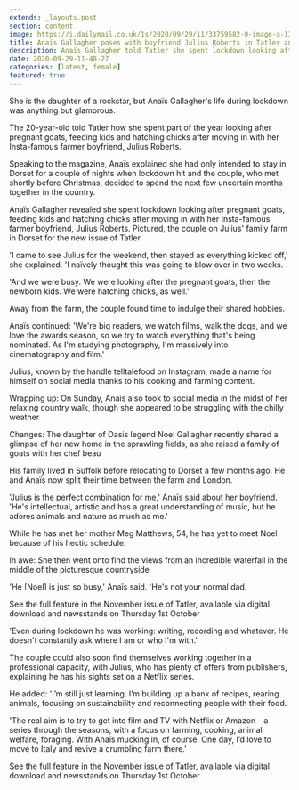 ```yaml
---
extends: _layouts.post
section: content
image: https://i.dailymail.co.uk/1s/2020/09/29/11/33759582-0-image-a-13_1601376141888.jpg 
title: Anaïs Gallagher poses with boyfriend Julius Roberts in Tatler and talks about lockdown 
description: Anaïs Gallagher told Tatler she spent lockdown looking after pregnant goats, feeding kids and hatching chicks after moving in with her Insta-famous farmer boyfriend, Julius Roberts, in Dorset. 
date: 2020-09-29-11-48-27 
categories: [latest, female] 
featured: true 
--- 
```

She is the daughter of a rockstar, but Anaïs Gallagher's life during lockdown was anything but glamorous. 

The 20-year-old told Tatler how she spent part of the year looking after pregnant goats, feeding kids and hatching chicks after moving in with her Insta-famous farmer boyfriend, Julius Roberts. 

Speaking to the magazine, Anaïs explained she had only intended to stay in Dorset for a couple of nights when lockdown hit and the couple, who met shortly before Christmas, decided to spend the next few uncertain months together in the country.

Anaïs Gallagher revealed she spent lockdown looking after pregnant goats, feeding kids and hatching chicks after moving in with her Insta-famous farmer boyfriend, Julius Roberts. Pictured, the couple on Julius' family farm in Dorset for the new issue of Tatler

'I came to see Julius for the weekend, then stayed as everything kicked off,' she explained. 'I naïvely thought this was going to blow over in two weeks. 

'And we were busy. We were looking after the pregnant goats, then the newborn kids. We were hatching chicks, as well.' 

Away from the farm, the couple found time to indulge their shared hobbies. 

Anaïs continued: 'We're big readers, we watch films, walk the dogs, and we love the awards season, so we try to watch everything that's being nominated. As I'm studying photography, I'm massively into cinematography and film.'

Julius, known by the handle telltalefood on Instagram, made a name for himself on social media thanks to his cooking and farming content.  

Wrapping up: On Sunday, Anais also took to social media in the midst of her relaxing country walk, though she appeared to be struggling with the chilly weather

Changes: The daughter of Oasis legend Noel Gallagher recently shared a glimpse of her new home in the sprawling fields, as she raised a family of goats with her chef beau

His family lived in Suffolk before relocating to Dorset a few months ago. He and Anaïs now split their time between the farm and London. 

'Julius is the perfect combination for me,' Anaïs said about her boyfriend. 'He's intellectual, artistic and has a great understanding of music, but he adores animals and nature as much as me.'

While he has met her mother Meg Matthews, 54, he has yet to meet Noel because of his hectic schedule.  

In awe: She then went onto find the views from an incredible waterfall in the middle of the picturesque countryside

'He [Noel] is just so busy,' Anaïs said. 'He's not your normal dad. 

See the full feature in the November issue of Tatler, available via digital download and newsstands on Thursday 1st October

'Even during lockdown he was working: writing, recording and whatever. He doesn't constantly ask where I am or who I'm with.' 

The couple could also soon find themselves working together in a professional capacity, with Julius, who has plenty of offers from publishers, explaining he has his sights set on a Netflix series. 

He added: 'I’m still just learning. I’m building up a bank of recipes, rearing animals, focusing on sustainability and reconnecting people with their food. 

'The real aim is to try to get into film and TV with Netflix or Amazon – a series through the seasons, with a focus on farming, cooking, animal welfare, foraging. With Anaïs mucking in, of course. One day, I’d love to move to Italy and revive a crumbling farm there.'

See the full feature in the November issue of Tatler, available via digital download and newsstands on Thursday 1st October. 

